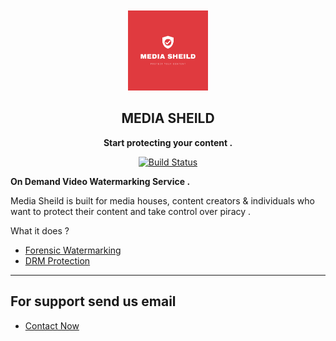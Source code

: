 
<header>
<br><br>
</header>
<div align="center" >
    <img src="Docs/assets/images/MediaSheild.png" height="128">
    <h2>MEDIA SHEILD</h2>
    <p align="center">
        <b><p>Start protecting your content .</p></b>
    </p>

[![Build Status](https://api.travis-ci.com/vrushangdev/Media-Sheild.svg?branch=master)](https://travis-ci.com/vrushangdev/Media-Sheild)

</div>

<b>On Demand Video Watermarking Service .</b>


Media Sheild is built for media houses, content creators & individuals who want to protect their content and take control over 
piracy .

What it does ? 
- [Forensic Watermarking](Docs/ForensicWatermark.md)
- [DRM Protection](https://discuss.erpnext.com/)

---

## For support send us email 

- [Contact Now](mailto:vrushangapple@gmail.com)
